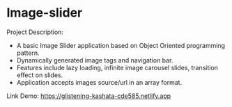 # Image-slider

 Project Description:
* A basic Image Slider application based on Object Oriented programming pattern.
* Dynamically generated image tags and navigation bar.
* Features include lazy loading, infinite image carousel slides, transition effect on slides.
* Application accepts images source/url in an array format.

Link Demo: https://glistening-kashata-cde585.netlify.app

